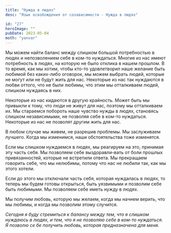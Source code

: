 ```yaml
---
title: "Нужда в людях"
desc: "Язык освобождения от созависимости - Нужда в людях"

id: "27"
heroImage: ""
pubDate: 2023-05-04
moth: "yanvar"
---
```


Мы можем найти баланс между слишком большой потребностью в людях и
непозволением себе в ком-то нуждаться. Многие из нас имеют потребность в
людях, на которую не было отклика в нашем прошлом. В то время, как мы хотим,
чтобы кто-то удовлетворил наше желание быть любимой без каких-либо оговорок,
мы можем выбрать людей, которые не могут или не будут жить для нас. Некоторые
из нас так нуждаются в любви оттого, что не были любимы, что этим мы
отталкиваем людей, слишком нуждаясь в них.

Некоторые из нас кидаются в другую крайность. Может быть мы привыкли к тому,
что люди не живут для нас, поэтому мы отталкиваем их. Мы стараемся побороть
наше чувство нужды в людях, становясь слишком независимыми, не позволяя себе в
ком-то нуждаться. Некоторые из нас не позволят другим жить для нас.

В любом случае мы живем, не разрешив проблемы. Мы заслуживаем лучшего. Когда
мы изменимся, наши обстоятельства тоже изменятся.

Если мы слишком нуждаемся в людях, мы реагируем на это, принимая эту часть
себя. Мы позволяем себе выздоравли-вать от боли прошлых привязанностей,
которые не встретили ответа. Мы прекращаем говорить себе, что мы нелюбимы,
потому что нас не любили так, как мы этого хотели.

Если до этого мы отключали часть себя, которая нуждалась в людях, то теперь мы
будем готовы открыться, быть уязвимыми и позволим себе быть любимыми. Мы
позволяем себе иметь нужду в людях.

Мы получим любовь, которую мы желаем, когда мы начнем верить, что мы любимы, и
когда мы позволим этому случится.

_Сегодня_ _я_ _буду_ _стремиться_ _к_ _балансу_ _между_ _тем,_ _что_ _я_
_слишком_ _нуждаюсь_ _в_ _людях,_ _и_ _тем,_ _что_ _я_ _не_ _позволяю_ _себе_
_в_ _ком-то_ _нуждаться._ _Я_ _позволю_ _се_ _бе_ _получить_ _любовь,_
_которая_ _предназначена_ _для_ _меня._
